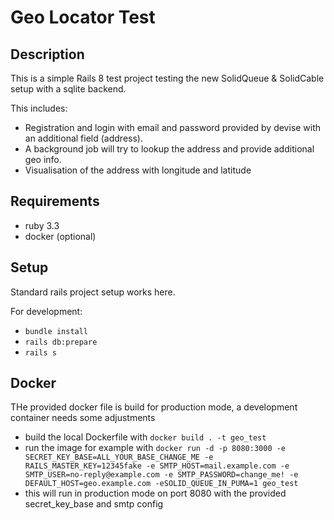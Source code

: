 # Geo Locator Test

## Description

This is a simple Rails 8 test project testing the new SolidQueue & SolidCable setup with a sqlite backend.

This includes:
- Registration and login with email and password provided by devise with an additional field (address).
- A background job will try to lookup the address and provide additional geo info.
- Visualisation of the address with longitude and latitude

## Requirements

- ruby 3.3
- docker (optional)

## Setup
Standard rails project setup works here.

For development:
 - `bundle install`
 - `rails db:prepare`
 - `rails s`

## Docker
THe provided docker file is build for production mode, a development container needs some adjustments

- build the local Dockerfile with `docker build . -t geo_test`
- run the image for example with `docker run -d -p 8080:3000 -e SECRET_KEY_BASE=ALL_YOUR_BASE_CHANGE_ME -e RAILS_MASTER_KEY=12345fake -e SMTP_HOST=mail.example.com -e SMTP_USER=no-reply@example.com -e SMTP_PASSWORD=change_me! -e DEFAULT_HOST=geo.example.com -eSOLID_QUEUE_IN_PUMA=1 geo_test`
- this will run in production mode on port 8080 with the provided secret_key_base and smtp config